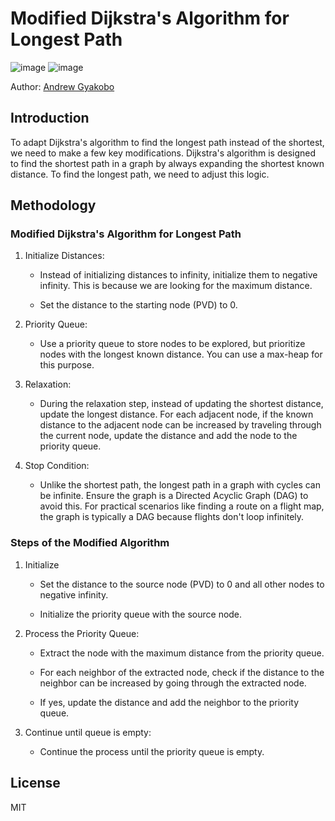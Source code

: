# Modified Dijkstra's Algorithm for Longest Path

![image](https://img.shields.io/badge/Python-FFD43B?style=for-the-badge&logo=python&logoColor=blue)
![image](https://img.shields.io/badge/windows%20terminal-4D4D4D?style=for-the-badge&logo=windows%20terminal&logoColor=white)

Author: [Andrew Gyakobo](https://github.com/Gyakobo)

## Introduction

To adapt Dijkstra's algorithm to find the longest path instead of the shortest, we need to make a few key modifications. Dijkstra's algorithm is designed to find the shortest path in a graph by always expanding the shortest known distance. To find the longest path, we need to adjust this logic.

## Methodology

### Modified Dijkstra's Algorithm for Longest Path

1. Initialize Distances:

    * Instead of initializing distances to infinity, initialize them to negative infinity. This is because we are looking for the maximum distance.
    
    * Set the distance to the starting node (PVD) to 0.

2. Priority Queue:

    * Use a priority queue to store nodes to be explored, but prioritize nodes with the longest known distance. You can use a max-heap for this purpose.

3. Relaxation:

    * During the relaxation step, instead of updating the shortest distance, update the longest distance. For each adjacent node, if the known distance to the adjacent node can be increased by traveling through the current node, update the distance and add the node to the priority queue.

4. Stop Condition:

    * Unlike the shortest path, the longest path in a graph with cycles can be infinite. Ensure the graph is a Directed Acyclic Graph (DAG) to avoid this. For practical scenarios like finding a route on a flight map, the graph is typically a DAG because flights don't loop infinitely.

### Steps of the Modified Algorithm

1. Initialize

    * Set the distance to the source node (PVD) to 0 and all other nodes to negative infinity.

    * Initialize the priority queue with the source node.

2. Process the Priority Queue:

    * Extract the node with the maximum distance from the priority queue.

    * For each neighbor of the extracted node, check if the distance to the neighbor can be increased by going through the extracted node.

    * If yes, update the distance and add the neighbor to the priority queue.

3. Continue until queue is empty:

    * Continue the process until the priority queue is empty.

## License
MIT